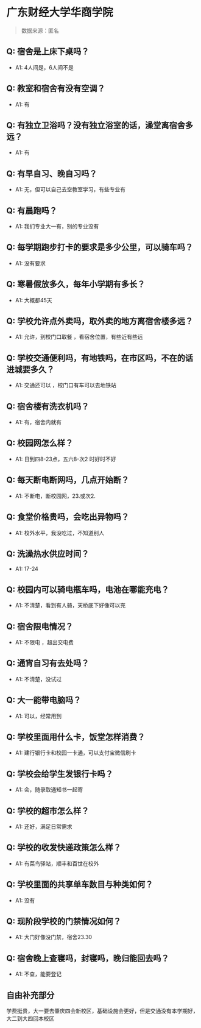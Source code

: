 # 广东财经大学华商学院

> 数据来源：匿名

## Q: 宿舍是上床下桌吗？

- A1: 4人间是，6人间不是

## Q: 教室和宿舍有没有空调？

- A1: 有

## Q: 有独立卫浴吗？没有独立浴室的话，澡堂离宿舍多远？

- A1: 有

## Q: 有早自习、晚自习吗？

- A1: 无，但可以自己去空教室学习，有些专业有

## Q: 有晨跑吗？

- A1: 我们专业大一有，别的专业没有

## Q: 每学期跑步打卡的要求是多少公里，可以骑车吗？

- A1: 没有要求

## Q: 寒暑假放多久，每年小学期有多长？

- A1: 大概都45天

## Q: 学校允许点外卖吗，取外卖的地方离宿舍楼多远？

- A1: 允许，到校门口取餐 ，看宿舍位置，有些近有些远

## Q: 学校交通便利吗，有地铁吗，在市区吗，不在的话进城要多久？

- A1: 交通还可以 ，校门口有车可以去地铁站

## Q: 宿舍楼有洗衣机吗？

- A1: 有，宿舍内就有

## Q: 校园网怎么样？

- A1: 日到四8-23点，五六8-次2   时好时不好

## Q: 每天断电断网吗，几点开始断？

- A1: 不断电，断校园网，23.或次2.

## Q: 食堂价格贵吗，会吃出异物吗？

- A1: 校外水平，我没吃过，不知道别人

## Q: 洗澡热水供应时间？

- A1: 17-24

## Q: 校园内可以骑电瓶车吗，电池在哪能充电？

- A1: 不清楚，看到有人骑，天桥底下好像可以充

## Q: 宿舍限电情况？

- A1: 不限电 ，超出交电费

## Q: 通宵自习有去处吗？

- A1: 不清楚，没试过

## Q: 大一能带电脑吗？

- A1: 可以，经常用到

## Q: 学校里面用什么卡，饭堂怎样消费？

- A1: 建行银行卡和校园一卡通，可以支付宝微信刷卡

## Q: 学校会给学生发银行卡吗？

- A1: 会，随录取通知书一起寄

## Q: 学校的超市怎么样？

- A1: 还好，满足日常需求

## Q: 学校的收发快递政策怎么样？

- A1: 有菜鸟驿站，顺丰和百世在校外

## Q: 学校里面的共享单车数目与种类如何？

- A1: 没有

## Q: 现阶段学校的门禁情况如何？

- A1: 大门好像没门禁，宿舍23.30

## Q: 宿舍晚上查寝吗，封寝吗，晚归能回去吗？

- A1: 不查，能要登记

## 自由补充部分

学费挺贵，大一要去肇庆四会新校区，基础设施会更好，但是交通没有本学期好，大二到大四回本校区